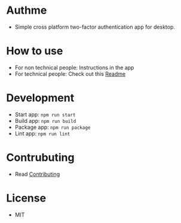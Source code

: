 # Authme

-   Simple cross platform two-factor authentication app for desktop.

# How to use

-   For non technical people: Instructions in the app
-   For technical people: Check out this [Readme](https://github.com/Levminer/authme/blob/main/extract/README.md)

# Development

-   Start app: `npm run start`
-   Build app: `npm run build`
-   Package app: `npm run package`
-   Lint app: `npm run lint`

# Contrubuting

-   Read [Contributing](https://github.com/Levminer/authme/blob/main/.github/CONTRIBUTING.md)

# License

-   MIT
